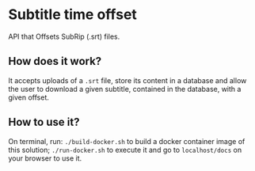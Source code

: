 # Subtitle time offset

API that Offsets SubRip (.srt) files.

## How does it work?

It accepts uploads of a `.srt` file, store its content in a database and allow the user to download a given subtitle, contained in the database, with a given offset.

## How to use it?

On terminal, run: `./build-docker.sh` to build a docker container image of this solution; `./run-docker.sh` to execute it and go to `localhost/docs` on your browser to use it.


